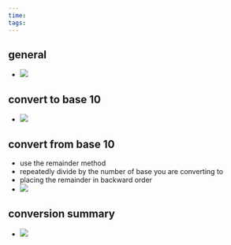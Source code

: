 ```yaml
---
time: 
tags:
---
```

## general
- ![](https://i.imgur.com/vdsj9c3.png)

## convert to base 10
- ![](https://i.imgur.com/KAMRVwV.png)

## convert from base 10
- use the remainder method
- repeatedly divide by the number of base you are converting to
- placing the remainder in backward order
- ![](https://i.imgur.com/0Mdfypl.png)

## conversion summary
- ![](https://i.imgur.com/sAflVOb.png)
